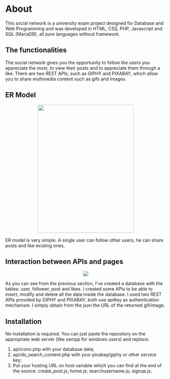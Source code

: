 # About
This social network is a university exam project designed for Database and Web Programming and was developed in HTML, CSS, PHP, Javascript and SQL (MariaDB), all pure languages without framework.

## The functionalities
The social network gives you the opportunity to follow the users you appreciate the most, to view their posts and to appreciate them through a like.
There are two REST APIs, such as GIPHY and PIXABAY, which allow you to share multimedia content such as gifs and images.

## ER Model
<p align="center">
  <img width="300" height="400" src="https://www.salvatoremontagna.it/1.png">
</p>
ER model is very simple. A single user can follow other users, he can share posts and like existing ones.

## Interaction between APIs and pages
<p align="center">
  <img src="https://www.salvatoremontagna.it/2.jpg">
</p>
As you can see from the previous section, I've created a database with the tables: user, follower, post and likes. I created some APIs to be able to insert, modify and delete all the data inside the database. I used two REST APIs provided by GIPHY and PIXABAY, both use apiKey as authentication mechanism. I simply obtain from the json the URL of the returned gif/image.

## Installation 
No installation is required. You can just paste the repository on the appropriate web server (like xampp for windows users) and replace:
1) api/conn.php with your database data; 
2) api/do_search_content.php with your pixabay/giphy or other service key;
3) Put your hosting URL on host variable which you can find at the end of the source: create_post.js; home.js; searchusername.js; signup.js.
